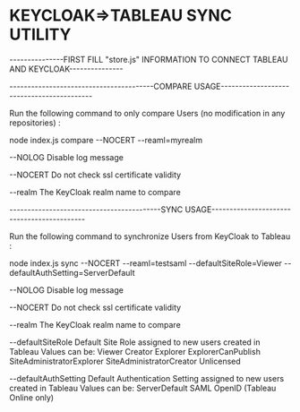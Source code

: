 # KEYCLOAK=>TABLEAU SYNC UTILITY
 
---------------FIRST FILL "store.js" INFORMATION TO CONNECT TABLEAU AND KEYCLOAK---------------

----------------------------------------COMPARE USAGE------------------------------------------

Run the following command to only compare Users (no modification in any repositories) :

node index.js compare --NOCERT --reaml=myrealm

--NOLOG                    Disable log message

--NOCERT                   Do not check ssl certificate validity

--realm                    The KeyCloak realm name to compare


------------------------------------------SYNC USAGE-------------------------------------------

Run the following command to synchronize Users from KeyCloak to Tableau :

node index.js sync --NOCERT --reaml=testsaml --defaultSiteRole=Viewer --defaultAuthSetting=ServerDefault

--NOLOG                    Disable log message

--NOCERT                   Do not check ssl certificate validity

--realm                    The KeyCloak realm name to compare

--defaultSiteRole          Default Site Role assigned to new users created in Tableau
                           Values can be:
                                   Viewer
                                   Creator
                                   Explorer
                                   ExplorerCanPublish
                                   SiteAdministratorExplorer
                                   SiteAdministratorCreator
                                   Unlicensed

--defaultAuthSetting       Default Authentication Setting assigned to new users created in Tableau
                           Values can be:
                                   ServerDefault
                                   SAML
                                   OpenID (Tableau Online only)